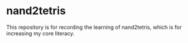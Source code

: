 # nand2tetris

This repository is for recording the learning of nand2tetris, which is for increasing my core literacy.
